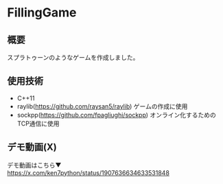 # FillingGame
## 概要
スプラトゥーンのようなゲームを作成しました。
## 使用技術
 - C++11
 - raylib(https://github.com/raysan5/raylib) ゲームの作成に使用
 - sockpp(https://github.com/fpagliughi/sockpp) オンライン化するためのTCP通信に使用

## デモ動画(X)
デモ動画はこちら▼
https://x.com/ken7python/status/1907636634633531848